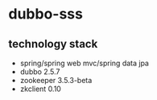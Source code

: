 # dubbo-sss

## technology stack
* spring/spring web mvc/spring data jpa 
* dubbo 2.5.7
* zookeeper 3.5.3-beta
* zkclient 0.10
